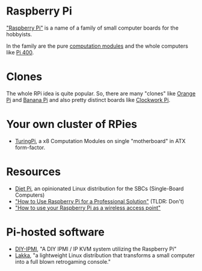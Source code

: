 # Raspberry Pi

["Raspberry Pi"](https://www.raspberrypi.org/) is a name of a family of small computer boards for the hobbyists.

In the family are the pure [computation modules](https://www.raspberrypi.org/products/compute-module-4) and the whole computers like [Pi 400](https://www.raspberrypi.org/products/raspberry-pi-400/).

# Clones

The whole RPi idea is quite popular. So, there are many "clones" like [Orange Pi](http://www.orangepi.org/) and [Banana Pi](http://www.banana-pi.org/) and also pretty distinct boards like [Clockwork Pi](https://www.clockworkpi.com/).

# Your own cluster of RPies

- [TuringPi](https://turingpi.com/), a x8 Computation Modules on single "motherboard" in ATX form-factor.

# Resources

- [Diet Pi](https://dietpi.com/), an opinionated Linux distribution for the SBCs (Single-Board Computers) 
- ["How to Use Raspberry Pi for a Professional Solution"](https://medium.com/swlh/how-to-use-raspberry-pi-for-a-professional-solution-b153ff4b4790) (TLDR: Don't)
- ["How to use your Raspberry Pi as a wireless access point"](https://thepi.io/how-to-use-your-raspberry-pi-as-a-wireless-access-point/)

# Pi-hosted software

- [DIY-IPMI](https://github.com/Fmstrat/diy-ipmi), "A DIY IPMI / IP KVM system utilizing the Raspberry Pi"
- [Lakka](http://lakka.tv/), "a lightweight Linux distribution that transforms a small computer into a full blown retrogaming console."